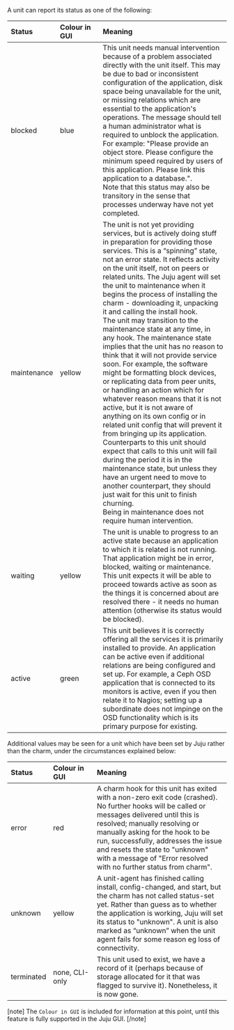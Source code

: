 A unit can report its status as one of the following:

<table>
<colgroup>
<col width="17%" />
<col width="20%" />
<col width="61%" />
</colgroup>
<thead>
<tr class="header">
<th align="left">Status</th>
<th align="left">Colour in GUI</th>
<th align="left">Meaning</th>
</tr>
</thead>
<tbody>
<tr class="odd">
<td align="left">blocked</td>
<td align="left">blue</td>
<td align="left">This unit needs manual intervention because of a problem associated directly with the unit itself. This may be due to bad or inconsistent configuration of the application, disk space being unavailable for the unit, or missing relations which are essential to the application's operations. The message should tell a human administrator what is required to unblock the application.<br> For example: &quot;Please provide an object store. Please configure the minimum speed required by users of this application. Please link this application to a database.&quot;.<br> Note that this status may also be transitory in the sense that processes underway have not yet completed.</td>
</tr>
<tr class="even">
<td align="left">maintenance</td>
<td align="left">yellow</td>
<td align="left">The unit is not yet providing services, but is actively doing stuff in preparation for providing those services. This is a “spinning” state, not an error state. It reflects activity on the unit itself, not on peers or related units. The Juju agent will set the unit to maintenance when it begins the process of installing the charm - downloading it, unpacking it and calling the install hook.<br>The unit may transition to the maintenance state at any time, in any hook. The maintenance state implies that the unit has no reason to think that it will not provide service soon. For example, the software might be formatting block devices, or replicating data from peer units, or handling an action which for whatever reason means that it is not active, but it is not aware of anything on its own config or in related unit config that will prevent it from bringing up its application.<br>Counterparts to this unit should expect that calls to this unit will fail during the period it is in the maintenance state, but unless they have an urgent need to move to another counterpart, they should just wait for this unit to finish churning.<br> Being in maintenance does not require human intervention.</td>
</tr>
<tr class="odd">
<td align="left">waiting</td>
<td align="left">yellow</td>
<td align="left">The unit is unable to progress to an active state because an application to which it is related is not running. That application might be in error, blocked, waiting or maintenance. This unit expects it will be able to proceed towards active as soon as the things it is concerned about are resolved there - it needs no human attention (otherwise its status would be blocked).</td>
</tr>
<tr class="even">
<td align="left">active</td>
<td align="left">green</td>
<td align="left">This unit believes it is correctly offering all the services it is primarily installed to provide. An application can be active even if additional relations are being configured and set up. For example, a Ceph OSD application that is connected to its monitors is active, even if you then relate it to Nagios; setting up a subordinate does not impinge on the OSD functionality which is its primary purpose for existing.</td>
</tr>
</tbody>
</table>

Additional values may be seen for a unit which have been set by Juju rather than the charm, under the circumstances explained below:

<table>
<colgroup>
<col width="17%" />
<col width="20%" />
<col width="61%" />
</colgroup>
<thead>
<tr class="header">
<th align="left">Status</th>
<th align="left">Colour in GUI</th>
<th align="left">Meaning</th>
</tr>
</thead>
<tbody>
<tr class="odd">
<td align="left">error</td>
<td align="left">red</td>
<td align="left">A charm hook for this unit has exited with a non-zero exit code (crashed). No further hooks will be called or messages delivered until this is resolved; manually resolving or manually asking for the hook to be run, successfully, addresses the issue and resets the state to &quot;unknown&quot; with a message of &quot;Error resolved with no further status from charm&quot;.</td>
</tr>
<tr class="even">
<td align="left">unknown</td>
<td align="left">yellow</td>
<td align="left">A unit-agent has finished calling install, config-changed, and start, but the charm has not called status-set yet. Rather than guess as to whether the application is working, Juju will set its status to &quot;unknown&quot;. A unit is also marked as “unknown” when the unit agent fails for some reason eg loss of connectivity.</td>
</tr>
<tr class="odd">
<td align="left">terminated</td>
<td align="left">none, CLI-only</td>
<td align="left">This unit used to exist, we have a record of it (perhaps because of storage allocated for it that was flagged to survive it). Nonetheless, it is now gone.</td>
</tr>
</tbody>
</table>

[note]
The `Colour in GUI` is included for information at this point, until this feature is fully supported in the Juju GUI.
[/note]
